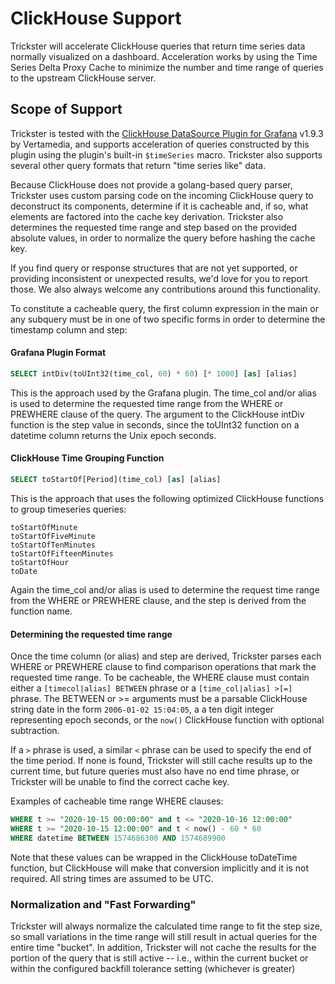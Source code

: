 # ClickHouse Support

Trickster will accelerate ClickHouse queries that return time series data normally visualized on a dashboard. Acceleration works by using the Time Series Delta Proxy Cache to minimize the number and time range of queries to the upstream ClickHouse server.

## Scope of Support

Trickster is tested with the [ClickHouse DataSource Plugin for Grafana](https://grafana.com/grafana/plugins/vertamedia-clickhouse-datasource) v1.9.3 by Vertamedia, and supports acceleration of queries constructed by this plugin using the plugin's built-in `$timeSeries` macro.  Trickster also supports several other query formats that return "time series like" data.

Because ClickHouse does not provide a golang-based query parser, Trickster uses custom parsing code on the incoming ClickHouse query to deconstruct its components, determine if it is cacheable and, if so, what elements are factored into the cache key derivation. Trickster also determines the requested time range and step based on the provided absolute values, in order to normalize the query before hashing the cache key.

If you find query or response structures that are not yet supported, or providing inconsistent or unexpected results, we'd love for you to report those. We also always welcome any contributions around this functionality.

To constitute a cacheable query, the first column expression in the main or any subquery must be in one of two specific forms in order to determine the timestamp column and step:

#### Grafana Plugin Format 
```sql
SELECT intDiv(toUInt32(time_col, 60) * 60) [* 1000] [as] [alias]
```
This is the approach used by the Grafana plugin.  The time_col and/or alias is used to determine the requested time range from the WHERE or PREWHERE clause of the query.  The argument to the ClickHouse intDiv function is the step value in seconds, since the toUInt32 function on a datetime column returns the Unix epoch seconds.

#### ClickHouse Time Grouping Function
```sql
SELECT toStartOf[Period](time_col) [as] [alias]
```
This is the approach that uses the following optimized ClickHouse functions to group timeseries queries:
```
toStartOfMinute
toStartOfFiveMinute
toStartOfTenMinutes
toStartOfFifteenMinutes
toStartOfHour
toDate
```
Again the time_col and/or alias is used to determine the request time range from the WHERE or PREWHERE clause, and the step is derived from the function name.

#### Determining the requested time range

Once the time column (or alias) and step are derived, Trickster parses each WHERE or PREWHERE clause to find comparison operations 
that mark the requested time range.  To be cacheable, the WHERE clause must contain either a `[timecol|alias] BETWEEN` phrase or 
a `[time_col|alias] >[=]` phrase.  The BETWEEN or >= arguments must be a parsable ClickHouse string date in the form `2006-01-02 15:04:05`, a
a ten digit integer representing epoch seconds, or the `now()` ClickHouse function with optional subtraction.

If a `>` phrase is used, a similar `<` phrase can be used to specify the end of the time period.  If none is found, Trickster will still cache results up to
the current time, but future queries must also have no end time phrase, or Trickster will be unable to find the correct cache key.

Examples of cacheable time range WHERE clauses:
```sql
WHERE t >= "2020-10-15 00:00:00" and t <= "2020-10-16 12:00:00"
WHERE t >= "2020-10-15 12:00:00" and t < now() - 60 * 60
WHERE datetime BETWEEN 1574686300 AND 1574689900
```

Note that these values can be wrapped in the ClickHouse toDateTime function, but ClickHouse will make that conversion implicitly and it is not required.   All string times are assumed to be UTC.

### Normalization and "Fast Forwarding"

Trickster will always normalize the calculated time range to fit the step size, so small variations in the time range will still result in actual queries for
the entire time "bucket".  In addition, Trickster will not cache the results for the portion of the query that is still active -- i.e., within the current bucket
or within the configured backfill tolerance setting (whichever is greater) 
